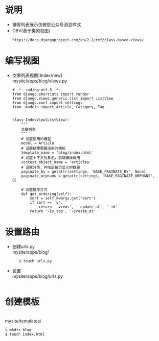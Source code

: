 # 说明
  - 博客列表展示仿微信公众号消息样式
  - CBV(基于类的视图)
    ```
    https://docs.djangoproject.com/en/2.2/ref/class-based-views/ 
    ```
# 编写视图
  - 文章列表视图(IndexView)
    <br>mysite/apps/blog/views.py
    ``` 
    # -*- coding:utf-8 -*-
    from django.shortcuts import render
    from django.views.generic.list import ListView
    from django.conf import settings
    from .models import Article, Category, Tag
    
    
    class IndexView(ListView):
        """
        文章列表
        """
        # 设置使用的模型
        model = Article
        # 设置结果需要渲染的模板
        template_name = 'blog/index.html'
        # 设置上下文对象名，前端模板调用
        context_object_name = 'articles'
        # 设置分页，并指定每页显示的数量
        paginate_by = getattr(settings, 'BASE_PAGINATE_BY', None)
        paginate_orphans = getattr(settings, 'BASE_PAGINATE_ORPHANS', 0)
    
        # 设置排序方式
        def get_ordering(self):
            sort = self.kwargs.get('sort')
            if sort == 'v':
                return '-views', '-update_at', '-id'
            return '-is_top', '-create_at'

    ```
# 设置路由
  - 创建urls.py
    <br>mysite/apps/blog/
     ``` 
        $ touch urls.py
     ```
  - 设置
     <br>mysite/apps/blog/urls.py
     ``` 
     
     ```
   
# 创建模板
   <br/>mysite/templates/
   ``` 
   $ mkdir blog
   $ touch index.html
   ```